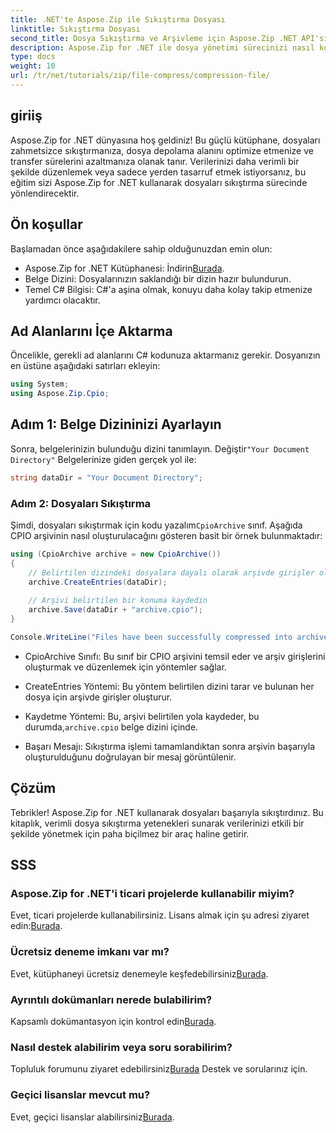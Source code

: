```yaml
---
title: .NET'te Aspose.Zip ile Sıkıştırma Dosyası
linktitle: Sıkıştırma Dosyası
second_title: Dosya Sıkıştırma ve Arşivleme için Aspose.Zip .NET API'si
description: Aspose.Zip for .NET ile dosya yönetimi sürecinizi nasıl kolaylaştıracağınızı keşfedin. Bu ayrıntılı kılavuz, dosyaları sıkıştırma adımlarında size yol gösterir.
type: docs
weight: 10
url: /tr/net/tutorials/zip/file-compress/compression-file/
---
```

## giriiş

Aspose.Zip for .NET dünyasına hoş geldiniz! Bu güçlü kütüphane, dosyaları zahmetsizce sıkıştırmanıza, dosya depolama alanını optimize etmenize ve transfer sürelerini azaltmanıza olanak tanır. Verilerinizi daha verimli bir şekilde düzenlemek veya sadece yerden tasarruf etmek istiyorsanız, bu eğitim sizi Aspose.Zip for .NET kullanarak dosyaları sıkıştırma sürecinde yönlendirecektir.

## Ön koşullar

Başlamadan önce aşağıdakilere sahip olduğunuzdan emin olun:

-  Aspose.Zip for .NET Kütüphanesi: İndirin[Burada](https://releases.aspose.com/zip/net/).
- Belge Dizini: Dosyalarınızın saklandığı bir dizin hazır bulundurun.
- Temel C# Bilgisi: C#'a aşina olmak, konuyu daha kolay takip etmenize yardımcı olacaktır.

## Ad Alanlarını İçe Aktarma

Öncelikle, gerekli ad alanlarını C# kodunuza aktarmanız gerekir. Dosyanızın en üstüne aşağıdaki satırları ekleyin:

```csharp
using System;
using Aspose.Zip.Cpio;
```

## Adım 1: Belge Dizininizi Ayarlayın

 Sonra, belgelerinizin bulunduğu dizini tanımlayın. Değiştir`"Your Document Directory"` Belgelerinize giden gerçek yol ile:

```csharp
string dataDir = "Your Document Directory";
```

### Adım 2: Dosyaları Sıkıştırma

 Şimdi, dosyaları sıkıştırmak için kodu yazalım`CpioArchive` sınıf. Aşağıda CPIO arşivinin nasıl oluşturulacağını gösteren basit bir örnek bulunmaktadır:

```csharp
using (CpioArchive archive = new CpioArchive())
{
    // Belirtilen dizindeki dosyalara dayalı olarak arşivde girişler oluşturun
    archive.CreateEntries(dataDir);
    
    // Arşivi belirtilen bir konuma kaydedin
    archive.Save(dataDir + "archive.cpio");
}

Console.WriteLine("Files have been successfully compressed into archive.cpio!");
```

- CpioArchive Sınıfı: Bu sınıf bir CPIO arşivini temsil eder ve arşiv girişlerini oluşturmak ve düzenlemek için yöntemler sağlar.
  
- CreateEntries Yöntemi: Bu yöntem belirtilen dizini tarar ve bulunan her dosya için arşivde girişler oluşturur.
  
-  Kaydetme Yöntemi: Bu, arşivi belirtilen yola kaydeder, bu durumda,`archive.cpio` belge dizini içinde.
  
- Başarı Mesajı: Sıkıştırma işlemi tamamlandıktan sonra arşivin başarıyla oluşturulduğunu doğrulayan bir mesaj görüntülenir.

## Çözüm

Tebrikler! Aspose.Zip for .NET kullanarak dosyaları başarıyla sıkıştırdınız. Bu kitaplık, verimli dosya sıkıştırma yetenekleri sunarak verilerinizi etkili bir şekilde yönetmek için paha biçilmez bir araç haline getirir.

## SSS

### Aspose.Zip for .NET'i ticari projelerde kullanabilir miyim?
 Evet, ticari projelerde kullanabilirsiniz. Lisans almak için şu adresi ziyaret edin:[Burada](https://purchase.conholdate.com/buy).

### Ücretsiz deneme imkanı var mı?
 Evet, kütüphaneyi ücretsiz denemeyle keşfedebilirsiniz[Burada](https://releases.aspose.com/).

### Ayrıntılı dokümanları nerede bulabilirim?
 Kapsamlı dokümantasyon için kontrol edin[Burada](https://reference.aspose.com/zip/net/).

### Nasıl destek alabilirim veya soru sorabilirim?
 Topluluk forumunu ziyaret edebilirsiniz[Burada](https://forum.aspose.com/c/zip/37) Destek ve sorularınız için.

### Geçici lisanslar mevcut mu?
 Evet, geçici lisanslar alabilirsiniz[Burada](https://purchase.conholdate.com/temporary-license/).